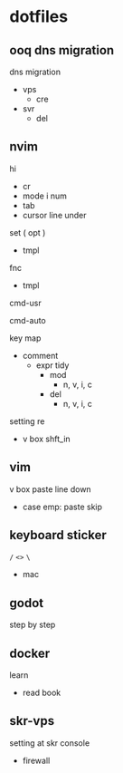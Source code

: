
# dotfiles


## ooq dns migration

dns migration
- vps
  - cre
- svr
  - del


## nvim

hi
- cr
- mode i num
- tab
- cursor line under

set ( opt )
- tmpl

fnc
- tmpl

cmd-usr

cmd-auto


key map
- comment
  - expr tidy
    - mod
      - n, v, i, c
    - del
      - n, v, i, c

setting re
- v box <c-s> shft_in


## vim

v box paste line down
- case emp: paste skip


## keyboard sticker

`/` `<>` `\`
- mac


## godot

step by step


## docker

learn
- read book


## skr-vps

setting at skr console
- firewall


